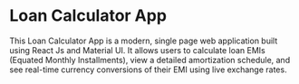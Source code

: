 # Loan Calculator App
This Loan Calculator App is a modern, single page web application built using React Js and Material UI. It allows users to calculate loan EMIs (Equated Monthly Installments), view a detailed amortization schedule, and see real-time currency conversions of their EMI using live exchange rates.
